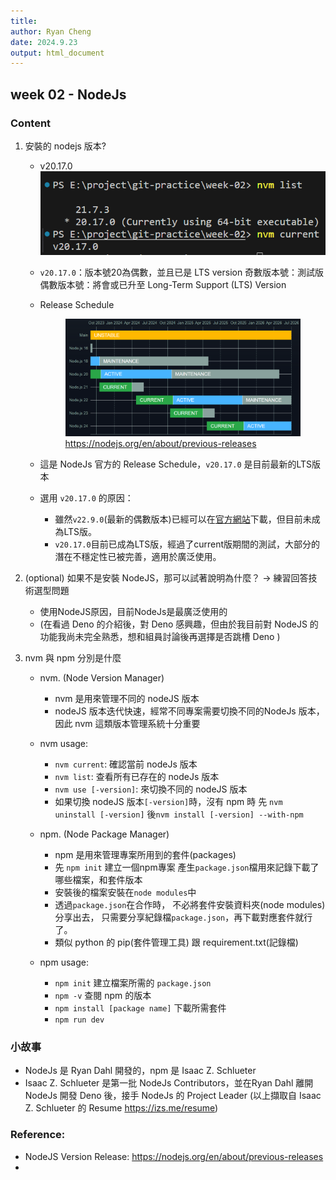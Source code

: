 ```yaml
---
title:  
author: Ryan Cheng
date: 2024.9.23
output: html_document
---
```

## week 02 - NodeJs
### Content
  1. 安裝的 nodejs 版本?
     - v20.17.0
       ![nvm_version](./docs/figs/nvm_version.png)
     - `v20.17.0`：版本號20為偶數，並且已是 LTS version
       奇數版本號：測試版
       偶數版本號：將會或已升至 Long-Term Support (LTS) Version

     - Release Schedule
       <figure class="image">
       <img src="./docs/figs/nodejs_release.png" alt="Release Schedule">
       <figcaption>
       <a href="https://nodejs.org/en/about/previous-releases">https://nodejs.org/en/about/previous-releases</a>
       </figcaption>
       </figure>
     - 這是 NodeJs 官方的 Release Schedule，`v20.17.0` 是目前最新的LTS版本
     - 選用 `v20.17.0` 的原因：
       - 雖然`v22.9.0`(最新的偶數版本)已經可以在<a href="https://nodejs.org/en/download/package-manager">官方網站</a>下載，但目前未成為LTS版。
       - `v20.17.0`目前已成為LTS版，經過了current版期間的測試，大部分的潛在不穩定性已被完善，適用於廣泛使用。

1. (optional) 如果不是安裝 NodeJS，那可以試著說明為什麼？ → 練習回答技術選型問題
    - 使用NodeJS原因，目前NodeJs是最廣泛使用的
    - (在看過 Deno 的介紹後，對 Deno 感興趣，但由於我目前對 NodeJS 的功能我尚未完全熟悉，想和組員討論後再選擇是否跳槽 Deno )
2. nvm 與 npm 分別是什麼
    - nvm. (Node Version Manager)
      - nvm 是用來管理不同的 nodeJS 版本
      - nodeJS 版本迭代快速，經常不同專案需要切換不同的NodeJs 版本，因此 nvm 這類版本管理系統十分重要
    - nvm usage:
      - `nvm current`: 確認當前 nodeJs 版本
      - `nvm list`: 查看所有已存在的 nodeJs 版本
      - `nvm use [-version]`: 來切換不同的 nodeJS 版本
      - 如果切換 nodeJS 版本`[-version]`時，沒有 npm 時
        先 `nvm uninstall [-version]` 
        後`nvm install [-version] --with-npm`

    - npm. (Node Package Manager)
      - npm 是用來管理專案所用到的套件(packages)
      - 先 `npm init` 建立一個npm專案 產生`package.json`檔用來記錄下載了哪些檔案，和套件版本
      - 安裝後的檔案安裝在`node modules`中
      - 透過`package.json`在合作時，
        不必將套件安裝資料夾(node modules)分享出去，
        只需要分享紀錄檔`package.json`，再下載對應套件就行了。
      - 類似 python 的 pip(套件管理工具) 跟 requirement.txt(記錄檔) 
    - npm usage:
      - `npm init` 建立檔案所需的 `package.json`
      - `npm -v` 查閱 npm 的版本
      - `npm install [package name]` 下載所需套件
      - `npm run dev`  
### 小故事
 - NodeJs 是 Ryan Dahl 開發的，npm 是 Isaac Z. Schlueter
 - Isaac Z. Schlueter 是第一批 NodeJs Contributors，並在Ryan Dahl 離開 NodeJs 開發 Deno 後，接手 NodeJs 的 Project Leader
 (以上擷取自 Isaac Z. Schlueter 的 Resume https://izs.me/resume)
###  Reference: 
- NodeJS Version Release:
    https://nodejs.org/en/about/previous-releases
- 